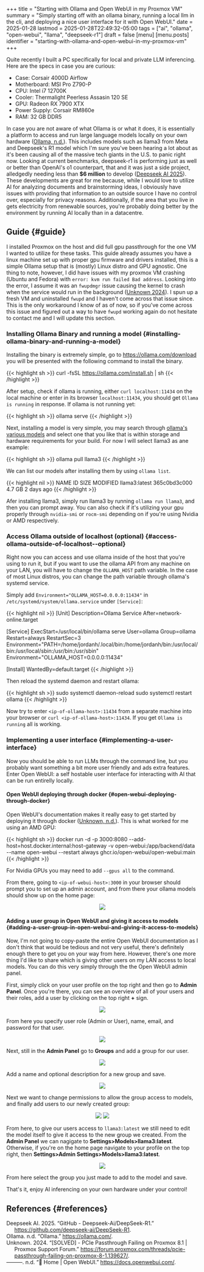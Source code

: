 +++
title = "Starting with Ollama and Open WebUI in my Proxmox VM"
summary = "Simply starting off with an ollama binary, running a local llm in the cli, and deploying a nice user interface for it with Open WebUI."
date = 2025-01-28
lastmod = 2025-01-28T22:49:32-05:00
tags = ["ai", "ollama", "open-webui", "llama", "deepseek-r1"]
draft = false
[menu]
  [menu.posts]
    identifier = "starting-with-ollama-and-open-webui-in-my-proxmox-vm"
+++

Quite recently I built a PC specifically for local and private LLM inferencing. Here are the specs in case you are curious:

-   Case: Corsair 4000D Airflow
-   Motherboard: MSI Pro Z790-P
-   CPU: Intel i7 12700K
-   Cooler: Thermalight Peerless Assasin 120 SE
-   GPU: Radeon RX 7900 XTX
-   Power Supply: Corsair RM860e
-   RAM: 32 GB DDR5

In case you are not aware of what Ollama is or what it does, it is essentially a platform to access and run large language models locally on your own hardware (<a href="#citeproc_bib_item_2">Ollama, n.d.</a>). This includes models such as llama3 from Meta and Deepseek's R1 model which I'm sure you've been hearing a lot about as it's been causing all of the massive tech giants in the U.S. to panic right now. Looking at current benchmarks, deepseek-r1 is performing just as well or better than OpenAI's o1 counterpart, that and it was just a side project, alledgedly needing less than **$6 million** to develop (<a href="#citeproc_bib_item_1">Deepseek AI 2025</a>). These developments are great for me because, while I would love to utilize AI for analyzing documents and brainstorming ideas, I obviously have issues with providing that information to an outside source I have no control over, especially for privacy reasons. Additionally, if the area that you live in gets electricity from renewable sources, you're probably doing better by the environment by running AI locally than in a datacentre.


## Guide {#guide}

I installed Proxmox on the host and did full gpu passthrough for the one VM I wanted to utilize for these tasks. This guide already assumes you have a linux machine set up with proper gpu firmware and drivers installed, this is a simple Ollama setup that is (mostly) Linux distro and GPU agnostic. One thing to note, however, I did have issues with my proxmox VM crashing (Ubuntu and Fedora) with `error: kvm run failed Bad address`. Looking into the error, I assume it was an `fwupdmgr` issue causing the kernel to crash when the service would run in the background (<a href="#citeproc_bib_item_3">Unknown 2024</a>). I spun up a fresh VM and uninstalled `fwupd` and I haven't come across that issue since. This is the only workaround I know of as of now, so if you've come across this issue and figured out a way to have `fwupd` working again do not hesitate to contact me and I will update this section.


### Installing Ollama Binary and running a model {#installing-ollama-binary-and-running-a-model}

Installing the binary is extremely simple, go to <https://ollama.com/download> you will be presented with the following command to install the binary.

{{< highlight sh >}}
curl -fsSL https://ollama.com/install.sh | sh
{{< /highlight >}}

After setup, check if ollama is running, either `curl localhost:11434` on the local machine or enter in its browser `localhost:11434`, you should get `Ollama is running` in response. If ollama is not running yet:

{{< highlight sh >}}
ollama serve
{{< /highlight >}}

Next, installing a model is very simple, you may search through [ollama's various models](https://ollama.com/search%20) and select one that you like that is within storage and hardware requirements for your build. For now I will select llama3 as ane example:

{{< highlight sh >}}
ollama pull llama3
{{< /highlight >}}

We can list our models after installing them by using `ollama list`.

{{< highlight nil >}}
NAME               ID              SIZE      MODIFIED
llama3:latest      365c0bd3c000    4.7 GB    2 days ago
{{< /highlight >}}

Afer installing llama3, simply run llama3 by running `ollama run llama3`, and then you can prompt away. You can also check if it's utilizing your gpu properly through `nvidia-smi` or `rocm-smi` depending on if you're using Nvidia or AMD respectively.


### Access Ollama outside of localhost (optional) {#access-ollama-outside-of-localhost--optional}

Right now you can access and use ollama inside of the host that you're using to run it, but if you want to use the ollama API from any machine on your LAN, you will have to change the `OLLAMA_HOST` path variable. In the case of most Linux distros, you can change the path variable through ollama's systemd service.

Simply add `Environment="OLLAMA_HOST=0.0.0.0:11434"` in `/etc/systemd/system/ollama.service` under `[Service]`:

{{< highlight nil >}}
[Unit]
Description=Ollama Service
After=network-online.target

[Service]
ExecStart=/usr/local/bin/ollama serve
User=ollama
Group=ollama
Restart=always
RestartSec=3
Environment="PATH=/home/jordanh/.local/bin:/home/jordanh/bin:/usr/local/bin:/usr/local/sbin:/usr/bin:/usr/sbin"
Environment="OLLAMA_HOST=0.0.0.0:11434"

[Install]
WantedBy=default.target
{{< /highlight >}}

Then reload the systemd daemon and restart ollama:

{{< highlight sh >}}
sudo systemctl daemon-reload
sudo systemctl restart ollama
{{< /highlight >}}

Now try to enter `<ip-of-ollama-host>:11434` from a separate machine into your browser or `curl <ip-of-ollama-host>:11434`. If you get `Ollama is running` all is working.


### Implementing a user interface {#implementing-a-user-interface}

Now you should be able to run LLMs through the command line, but you probably want something a bit more user friendly and ads extra features. Enter Open WebUI: a self hostable user interface for interacting with AI that can be run entirelly locally.


#### Open WebUI deploying through docker {#open-webui-deploying-through-docker}

Open WebUI's documentation makes it really easy to get started by deploying it through docker (<a href="#citeproc_bib_item_4">Unknown, n.d.</a>). This is what worked for me using an AMD GPU:

{{< highlight sh >}}
docker run -d -p 3000:8080 --add-host=host.docker.internal:host-gateway -v open-webui:/app/backend/data --name open-webui --restart always ghcr.io/open-webui/open-webui:main
{{< /highlight >}}

For Nvidia GPUs you may need to add `--gpus all` to the command.

From there, going to `<ip-of-webui-host>:3000` in your browser should prompt you to set up an admin account, and from there your ollama models should show up on the home page:

<center>
  <div style="max-width: 100%;" >
    <figure class="frame" style="max-width: 100%;">
      <img src="/images/blog/Open_WebUI_Screenshot.png"  />
    </figure>
  </div>
</center>


#### Adding a user group in Open WebUI and giving it access to models {#adding-a-user-group-in-open-webui-and-giving-it-access-to-models}

Now, I'm not going to copy-paste the entire Open WebUI documentation as I don't think that would be tedious and not very useful, there's definitely enough there to get you on your way from here. However, there's one more thing I'd like to share which is giving other users on my LAN access to local models. You can do this very simply through the the Open WebUI admin panel.

First, simply click on your user profile on the top right and then go to **Admin Panel**. Once you're there, you can see an overview of all of your users and their roles, add a user by clicking on the top right **+** sign.

<center>
  <div style="max-width: 100%;" >
    <figure class="frame" style="max-width: 100%;">
      <img src="/images/blog/Admin_Panel_Open_WebUI.png"  />
    </figure>
  </div>
</center>

From here you specify user role (Admin or User), name, email, and password for that user.

<center>
  <div style="max-width: 100%;" >
    <figure class="frame" style="max-width: 350px;">
      <img src="/images/blog/Admin_Panel_Add_User_Open_WebUI.png"  />
    </figure>
  </div>
</center>

Next, still in the **Admin Panel** go to **Groups** and add a group for our user.

<center>
  <div style="max-width: 100%;" >
    <figure class="frame" style="max-width: 100%;">
      <img src="/images/blog/Admin_Panel_Groups_Open_WebUI.png"  />
    </figure>
  </div>
</center>

Add a name and optional description for a new group and save.

<center>
  <div style="max-width: 100%;" >
    <figure class="frame" style="max-width: 100%;">
      <img src="/images/blog/Admin_Panel_Add_Group_Open_WebUI.png"  />
    </figure>
  </div>
</center>

Next we want to change permissions to allow the group access to models, and finally add users to our newly created group:

<center>
  <div style="max-width: 100%;" >
    <figure class="frame-grid" style="max-width: 700px;">
      <img src="/images/blog/Admin_Panel_Edit_Group_Open_WebUI.png"/>
      <img src="/images/blog/Admin_Panel_Add_User_To_Group_Open_WebUI.png"/>
    </figure>
  </div>
</center>

From here, to give our users access to `llama3:latest` we still need to edit the model itself to give it access to the new group we created. From the **Admin Panel** we can nagigate to **Settings&gt;Models&gt;llama3:latest**. Otherwise, if you're on the home page navigate to your profile on the top right, then **Settings&gt;Admin Settings&gt;Models&gt;llama3:latest**.

<center>
  <div style="max-width: 100%;" >
    <figure class="frame" style="max-width: 900px;">
      <img src="/images/blog/Admin_Panel_Edit_Model_Open_WebUI.png"  />
    </figure>
  </div>
</center>

From here select the group you just made to add to the model and save.

That's it, enjoy AI inferencing on your own hardware under your control!


## References {#references}

<style>.csl-entry{text-indent: -1.5em; margin-left: 1.5em;}</style><div class="csl-bib-body">
  <div class="csl-entry"><a id="citeproc_bib_item_1"></a>Deepseek AI. 2025. “GitHub - Deepseek-Ai/DeepSeek-R1.” <a href="https://github.com/deepseek-ai/DeepSeek-R1">https://github.com/deepseek-ai/DeepSeek-R1</a>.</div>
  <div class="csl-entry"><a id="citeproc_bib_item_2"></a>Ollama. n.d. “Ollama.” <a href="https://ollama.com/">https://ollama.com/</a>.</div>
  <div class="csl-entry"><a id="citeproc_bib_item_3"></a>Unknown. 2024. “[SOLVED] - PCIe Passthrough Failing on Proxmox 8.1 | Proxmox Support Forum.” <a href="https://forum.proxmox.com/threads/pcie-passthrough-failing-on-proxmox-8-1.139627/">https://forum.proxmox.com/threads/pcie-passthrough-failing-on-proxmox-8-1.139627/</a>.</div>
  <div class="csl-entry"><a id="citeproc_bib_item_4"></a>———. n.d. “🏡 Home | Open WebUI.” <a href="https://docs.openwebui.com/">https://docs.openwebui.com/</a>.</div>
</div>
